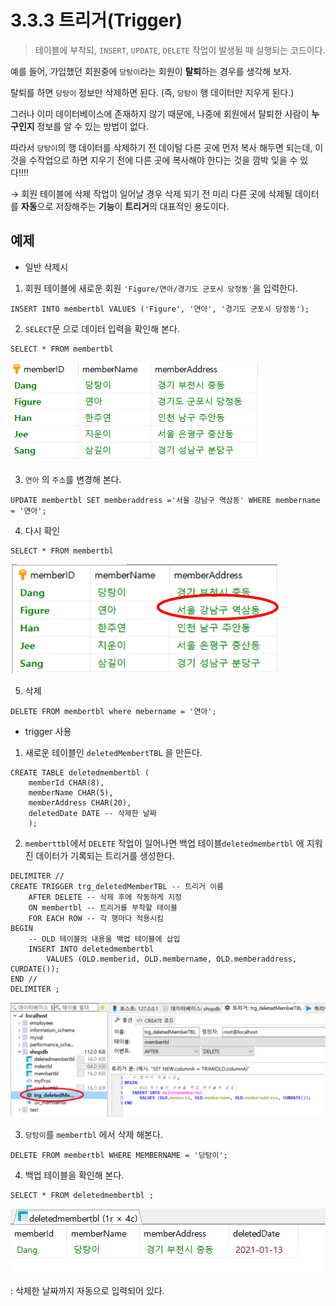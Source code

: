 # 3.3.3 트리거(Trigger)

>테이블에 부착되, `INSERT`, `UPDATE`, `DELETE` 작업이 발생될 때 실행되는 코드이다.

예를 들어, 가입했던 회원중에 `당탕이`라는 회원이 **탈퇴**하는 경우를 생각해 보자.

탈퇴를 하면 `당탕이` 정보만 삭제하면 된다. (즉, `당탕이` 행 데이터만 지우게 된다.)



그러나 이미 데이터베이스에 존재하지 않기 때문에,  나중에 회원에서 탈퇴한 사람이 **누구인지** 정보를 알 수 있는 방법이 없다.



따라서 `당탕이`의 행 데이터를 삭제하기 전 데이털 다른 곳에 먼저 복사 해두면 되는데, 이것을 수작업으로 하면 지우기 전에 다른 곳에 복사해야 한다는 것을 깜박 잊을 수 있다!!!!



→ 회원 테이블에 삭제 작업이 일어날 경우 삭제 되기 전 미리 다른 곳에 삭제될 데이터를 **자동**으로 저장해주는 **기능**이 **트리거**의 대표적인 용도이다.



## 예제

* 일반 삭제시

1. 회원 테이블에 새로운 회원 `'Figure/연아/경기도 군포시 당정동'`을 입력한다.

```mariadb
INSERT INTO membertbl VALUES ('Figure', '연아', '경기도 군포시 당정동');
```

2. `SELECT`문 으로 데이터 입력을 확인해 본다.

```mariadb
SELECT * FROM membertbl
```



![image-20210112234036971](markdown-images/image-20210112234036971.png)

3. `연아` 의 `주소`를 변경해 본다.

```mariadb
UPDATE membertbl SET memberaddress ='서울 강남구 역삼동' WHERE membername = '연아';
```

4. 다시 확인

```mariadb
SELECT * FROM membertbl
```

<img src="markdown-images/trigger4.png" alt="trigger4" style="zoom:70%;" />



5. 삭제

```mariadb
DELETE FROM membertbl where mebername = '연아';
```



* trigger 사용

1. 새로운 테이블인 `deletedMembertTBL` 을 만든다. 

```mariadb
CREATE TABLE deletedmembertbl (
	memberId CHAR(8),
	memberName CHAR(5),
	memberAddress CHAR(20),
	deletedDate DATE -- 삭제한 날짜
	);
```



2. `memberttbl`에서 `DELETE` 작업이 일어나면 백업 테이블`deletedmembertbl` 에 지워진 데이터가 기록되는 트리거를 생성한다.

```mariadb
DELIMITER //
CREATE TRIGGER trg_deletedMemberTBL -- 트리거 이름
	AFTER DELETE -- 삭제 후에 작동하게 지정
	ON membertbl -- 트리거를 부착할 테이블
	FOR EACH ROW -- 각 행마다 적용시킴
BEGIN 
	-- OLD 테이블의 내용을 백업 테이블에 삽입
	INSERT INTO deletedmembertbl
		VALUES (OLD.memberid, OLD.membername, OLD.memberaddress, CURDATE());
END //
DELIMITER ;

```

![trigger4_1](markdown-images/trigger4_1.png)



3. `당탕이`를 `membertbl` 에서 삭제 해본다.

```mariadb
DELETE FROM membertbl WHERE MEMBERNAME = '당탕이';
```



4. 백업 테이블을 확인해 본다.

```mariadb
SELECT * FROM deletedmembertbl ;
```

![image-20210113001617275](markdown-images/image-20210113001617275.png)

: 삭제한 날짜까지 자동으로 입력되어 있다.

